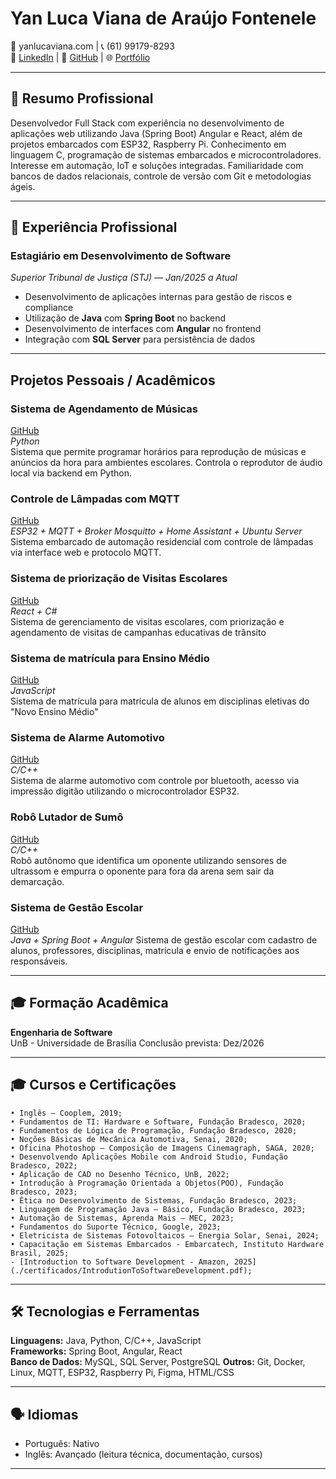 # **Yan Luca Viana de Araújo Fontenele**

📧 yanlucaviana.com | 📞 (61) 99179-8293  
🔗 [LinkedIn](https://www.linkedin.com/in/yan-luca-060a54209/) | 🐙 [GitHub](https://github.com/yan-luca) | 🌐 [Portfólio](https://github.com/yan-luca/yan-luca)

---

## 🧭 Resumo Profissional

Desenvolvedor Full Stack com experiência no desenvolvimento de aplicações web utilizando Java (Spring Boot) Angular e React, além de projetos embarcados com ESP32, Raspberry Pi. Conhecimento em linguagem C,  programação de sistemas embarcados e microcontroladores. Interesse em automação, IoT e soluções integradas. Familiaridade com bancos de dados relacionais, controle de versão com Git e metodologias ágeis.

---

## 💼 Experiência Profissional


### **Estagiário em Desenvolvimento de Software**  
*Superior Tribunal de Justiça (STJ) — Jan/2025 a Atual*  
- Desenvolvimento de aplicações internas para gestão de riscos e compliance  
- Utilização de **Java** com **Spring Boot** no backend  
- Desenvolvimento de interfaces com **Angular** no frontend  
- Integração com **SQL Server** para persistência de dados  
---

## Projetos Pessoais / Acadêmicos

### **Sistema de Agendamento de Músicas**  
[GitHub](https://github.com/yan-luca/yan-luca/tree/main/Sirene%20Musical)  
*Python*  
Sistema que permite programar horários para reprodução de músicas e anúncios da hora para ambientes escolares. Controla o reprodutor de áudio local via backend em Python.

### **Controle de Lâmpadas com MQTT**  
[GitHub](https://github.com/yan-luca/yan-luca/tree/main/Automacao%20Residencial)  
*ESP32 + MQTT + Broker Mosquitto + Home Assistant + Ubuntu Server*  
Sistema embarcado de automação residencial com controle de lâmpadas via interface web e protocolo MQTT.
### **Sistema de priorização de Visitas Escolares**  
[GitHub](https://github.com/orgs/fga-eps-mds/teams/2023-1-dnit/repositories)  
*React + C#*  
Sistema de gerenciamento de visitas escolares, com priorização e agendamento de visitas de campanhas educativas de trânsito

### **Sistema de matrícula para Ensino Médio**
[GitHub](https://github.com/mdsreq-fga-unb/2023.2-Matriculai)  
*JavaScript*  
Sistema de matrícula para matrícula de alunos em disciplinas eletivas do "Novo Ensino Médio"

### **Sistema de Alarme Automotivo**  
[GitHub](https://github.com/yan-luca/yan-luca/tree/main/Alarme%20Automotivo)  
*C/C++*  
Sistema de alarme automotivo com controle por bluetooth, acesso via impressão digitão  utilizando o microcontrolador ESP32.
### **Robô Lutador de Sumô**
[GitHub](https://github.com/yan-luca/yan-luca/tree/main/Robo%20Sumo)   
*C/C++*  
Robô autônomo que identifica um oponente utilizando sensores de ultrassom e empurra o oponente para fora da arena sem sair da demarcação.

### **Sistema de Gestão Escolar**
[GitHub](https://github.com/carlinn1/EduNotify)   
*Java + Spring Boot + Angular* 
Sistema de gestão escolar com cadastro de alunos, professores, disciplinas, matrícula e envio de notificações aos responsáveis.

---

## 🎓 Formação Acadêmica

**Engenharia de Software**  
UnB - Universidade de Brasília
Conclusão prevista: Dez/2026

---

## 🎓 Cursos e Certificações

    • Inglês – Cooplem, 2019;
    • Fundamentos de TI: Hardware e Software, Fundação Bradesco, 2020;
    • Fundamentos de Lógica de Programação, Fundação Bradesco, 2020;
    • Noções Básicas de Mecânica Automotiva, Senai, 2020;
    • Oficina Photoshop – Composição de Imagens Cinemagraph, SAGA, 2020;
    • Desenvolvendo Aplicações Mobile com Android Studio, Fundação Bradesco, 2022;
    • Aplicação de CAD no Desenho Técnico, UnB, 2022;
    • Introdução à Programação Orientada a Objetos(POO), Fundação Bradesco, 2023;
    • Ética no Desenvolvimento de Sistemas, Fundação Bradesco, 2023;
    • Linguagem de Programação Java – Básico, Fundação Bradesco, 2023;
    • Automação de Sistemas, Aprenda Mais – MEC, 2023;
    • Fundamentos do Suporte Técnico, Google, 2023;
    • Eletricista de Sistemas Fotovoltaicos – Energia Solar, Senai, 2024;
    • Capacitação em Sistemas Embarcados - Embarcatech, Instituto Hardware Brasil, 2025;
    - [Introduction to Software Development - Amazon, 2025](./certificados/IntrodutionToSoftwareDevelopment.pdf);
---

## 🛠️ Tecnologias e Ferramentas

**Linguagens:** Java, Python, C/C++, JavaScript  
**Frameworks:** Spring Boot, Angular, React  
**Banco de Dados:** MySQL, SQL Server, PostgreSQL
**Outros:** Git, Docker, Linux, MQTT, ESP32, Raspberry Pi, Figma, HTML/CSS

---

## 🗣️ Idiomas

- Português: Nativo  
- Inglês: Avançado (leitura técnica, documentação, cursos)

---


